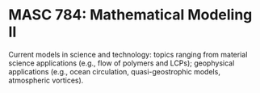 # MASC 784: Mathematical Modeling II

Current models in science and technology: topics ranging from material science applications (e.g., flow of polymers and LCPs); geophysical applications (e.g., ocean circulation, quasi-geostrophic models, atmospheric vortices).